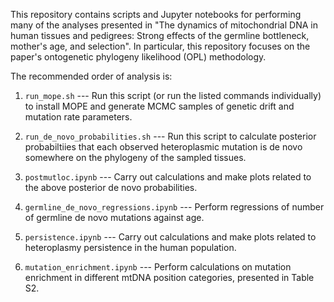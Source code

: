 This repository contains scripts and Jupyter notebooks for performing many of
the analyses presented in "The dynamics of mitochondrial DNA in human tissues
and pedigrees: Strong effects of the germline bottleneck, mother's age, and
selection". In particular, this repository focuses on the paper's ontogenetic
phylogeny likelihood (OPL) methodology.

The recommended order of analysis is:

1) `run_mope.sh`  --- Run this script (or run the listed commands individually)
to install MOPE and generate MCMC samples of genetic drift and mutation rate
parameters.

2) `run_de_novo_probabilities.sh`   --- Run this script to calculate posterior
probabiltiies that each observed heteroplasmic mutation is de novo somewhere on
the phylogeny of the sampled tissues.


3) `postmutloc.ipynb` --- Carry out calculations and make plots related to the
above posterior de novo probabilities.

4) `germline_de_novo_regressions.ipynb` --- Perform regressions of number of
germline de novo mutations against age.

4) `persistence.ipynb` --- Carry out calculations and make plots related to
heteroplasmy persistence in the human population.

5) `mutation_enrichment.ipynb` --- Perform calculations on mutation enrichment
in different mtDNA position categories, presented in Table S2.

